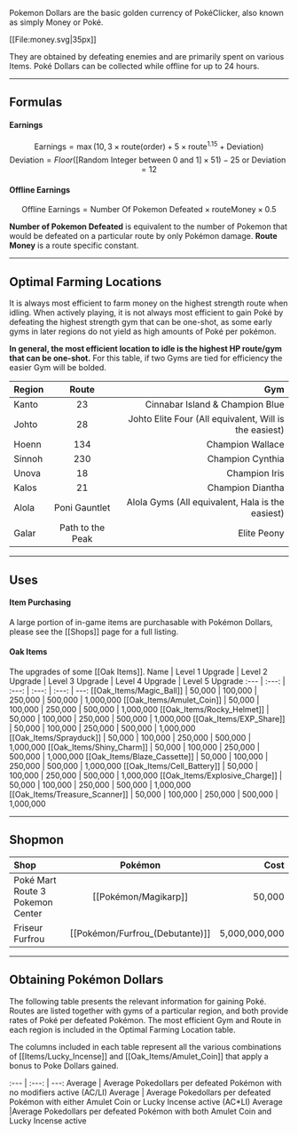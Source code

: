 Pokemon Dollars are the basic golden currency of PokéClicker, also known as simply Money or Poké. 

[[File:money.svg|35px]]

They are obtained by defeating enemies and are primarily spent on various Items. Poké Dollars can be collected while offline for up to 24 hours.

---

## Formulas
#### Earnings
$$ \text{Earnings} = \max(10,3 \times \text{route}(\text{order}) + 5 \times \text{route}^{1.15} + \text{Deviation}) $$
$$ \text{Deviation} = Floor([\text{Random Integer between 0 and 1}] \times 51) - 25 \text{ or } \text{Deviation} = 12 $$ 
#### Offline Earnings
$$ \text{Offline Earnings} = \text{Number Of Pokemon Defeated} \times \text{routeMoney} \times 0.5 $$

**Number of Pokemon Defeated** is equivalent to the number of Pokemon that would be defeated on a particular route by only Pokémon damage.
**Route Money** is a route specific constant.

---

## Optimal Farming Locations

It is always most efficient to farm money on the highest strength route when idling. When actively playing, it is not always most efficient to gain Poké by defeating the highest strength gym that can be one-shot, as some early gyms in later regions do not yield as high amounts of Poké per pokémon.

**In general, the most efficient location to idle is the highest HP route/gym that can be one-shot.** For this table, if two Gyms are tied for efficiency the easier Gym will be bolded.

Region | Route | Gym
:--- | :---: | ---:
Kanto | 23 | Cinnabar Island & Champion Blue
Johto | 28 | Johto Elite Four (All equivalent, Will is the easiest)
Hoenn | 134 | Champion Wallace
Sinnoh | 230 | Champion Cynthia
Unova | 18 | Champion Iris
Kalos | 21 | Champion Diantha
Alola | Poni Gauntlet | Alola Gyms (All equivalent, Hala is the easiest)
Galar | Path to the Peak | Elite Peony

---

## Uses
#### Item Purchasing
A large portion of in-game items are purchasable with Pokémon Dollars, please see the [[Shops]] page for a full listing. 

#### Oak Items
The upgrades of some [[Oak Items]].
Name | Level 1 Upgrade | Level 2 Upgrade | Level 3 Upgrade | Level 4 Upgrade | Level 5 Upgrade
:--- | :---: | :---: | :---: | :---: | ---:
[[Oak_Items/Magic_Ball]] | 50,000 | 100,000 | 250,000 | 500,000 | 1,000,000
[[Oak_Items/Amulet_Coin]] | 50,000 | 100,000 | 250,000 | 500,000 | 1,000,000
[[Oak_Items/Rocky_Helmet]] | 50,000 | 100,000 | 250,000 | 500,000 | 1,000,000
[[Oak_Items/EXP_Share]] | 50,000 | 100,000 | 250,000 | 500,000 | 1,000,000
[[Oak_Items/Sprayduck]] | 50,000 | 100,000 | 250,000 | 500,000 | 1,000,000
[[Oak_Items/Shiny_Charm]] | 50,000 | 100,000 | 250,000 | 500,000 | 1,000,000
[[Oak_Items/Blaze_Cassette]] | 50,000 | 100,000 | 250,000 | 500,000 | 1,000,000
[[Oak_Items/Cell_Battery]] | 50,000 | 100,000 | 250,000 | 500,000 | 1,000,000
[[Oak_Items/Explosive_Charge]] | 50,000 | 100,000 | 250,000 | 500,000 | 1,000,000
[[Oak_Items/Treasure_Scanner]] | 50,000 | 100,000 | 250,000 | 500,000 | 1,000,000

---

## Shopmon
Shop | Pokémon | Cost
:--- | :---: | ---:
Poké Mart Route 3 Pokemon Center | [[Pokémon/Magikarp]] | 50,000
Friseur Furfrou | [[Pokémon/Furfrou_(Debutante)]] | 5,000,000,000

---

## Obtaining Pokémon Dollars
The following table presents the relevant information for gaining Poké. Routes are listed together with gyms of a particular region, and both provide rates of Poké per defeated Pokémon. The most efficient Gym and Route in each region is included in the Optimal Farming Location table.

The columns included in each table represent all the various combinations of [[Items/Lucky_Incense]] and [[Oak_Items/Amulet_Coin]] that apply a bonus to Poke Dollars gained.

:--- | :---: | ---:
Average | Average Pokedollars per defeated Pokémon with no modifiers active
(AC/LI) Average | Average Pokedollars per defeated Pokémon with either Amulet Coin or Lucky Incense active
(AC*LI) Average |Average Pokedollars per defeated Pokémon with both Amulet Coin and Lucky Incense active
